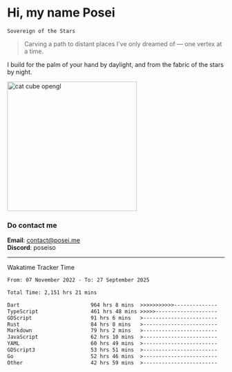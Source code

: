 # Hi, my name Posei  
`Sovereign of the Stars`  
> Carving a path to distant places I've only dreamed of — one vertex at a time.  

I build for the palm of your hand by daylight, and from the fabric of the stars by night.

  <img src="https://github.com/user-attachments/assets/54c92bc8-af3e-4bf1-b442-e889f1c01633" width="300" alt="cat cube opengl" />

### Do contact me

**Email**: [contact@posei.me](mailto:contact@posei.me)  
**Discord**: poseiso

---

Wakatime Tracker Time

<!--START_SECTION:waka-->

```txt
From: 07 November 2022 - To: 27 September 2025

Total Time: 2,151 hrs 21 mins

Dart                       964 hrs 8 mins  >>>>>>>>>>>--------------   44.82 %
TypeScript                 461 hrs 48 mins >>>>>--------------------   21.47 %
GDScript                   91 hrs 6 mins   >------------------------   04.24 %
Rust                       84 hrs 8 mins   >------------------------   03.91 %
Markdown                   79 hrs 2 mins   >------------------------   03.67 %
JavaScript                 62 hrs 10 mins  >------------------------   02.89 %
YAML                       60 hrs 49 mins  >------------------------   02.83 %
GDScript3                  53 hrs 51 mins  >------------------------   02.50 %
Go                         52 hrs 46 mins  >------------------------   02.45 %
Other                      42 hrs 59 mins  >------------------------   02.00 %
```

<!--END_SECTION:waka-->

